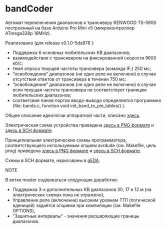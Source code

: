bandCoder
=========

Автомат переключения диапазонов к трансиверу KENWOOD TS-590S построенный на базе Arduino Pro Mini v5 (микроконтроллер ATmega328p 16MHz).

Реализовано (для release v0.1.0-5da978 ):
- Поддержка 6 основных любительских КВ диапазонов;
- взаимодействие с трансивером на фиксированной скорости 9600 кб/с;
- темп опроса текущей частоты трансивера (команда IF;) 250 мс;
- “освобождение” диапазонов (не одно реле не включено) в случае отсутствия ответов от трансивера в течении 750 мс;
- “освобождение” диапазонов (не одно реле не включено) в случае если текущая частота трансивера не соответствует границам любительских диапазонов;
- соответсвие пинов портов ввода-вывода определяется программно (file: bands.c, function void init_band_to_pin_tables() ).

Общее описание идеологии аппаратной части, описано [здесь](https://docs.google.com/document/d/1nFi6O7A-nFe-ZUlmCB5rauzhndboRLULFgUdaN8hMWo/edit).

Электрическая схема устройства приведена [здесь в PNG формате](https://drive.google.com/file/d/0B4wqi_MPMXo2Z1lnZEhLMENQLUk/edit?usp=sharing) и [здесь в SCH формате](https://drive.google.com/file/d/0B4wqi_MPMXo2THBNUnQtTEhYSmM/edit?usp=sharing).

Принципиальная электрические схемы программатора, соответствующего используемым опциям avrdude (см. Makefile, цель prog) приведена [здесь в PNG формате](https://drive.google.com/file/d/0B4wqi_MPMXo2TXZMNVJfRkFrb2s/edit?usp=sharing) и [здесь в SCH формате](https://drive.google.com/file/d/0B4wqi_MPMXo2ZUJEeW1UV3ZqS1k/edit?usp=sharing).

Схемы в SCH формате, нарисованы в [gEDA](http://www.geda-project.org/).


NOTE

В ветке master содержаться следующие доработки:
- Поддержка 3-х дополнительных КВ диапазонов 30, 17 и 12 м (на электрических схемах пока не отражено); 
- Управление реле (включение) высоким уровнем ТТЛ (логической еденицей) задаётся опциями при компиляции (см. Makefile OPTIONS),
- "Зашитные интервалы" - значения расширяющие границы диапазонов.
